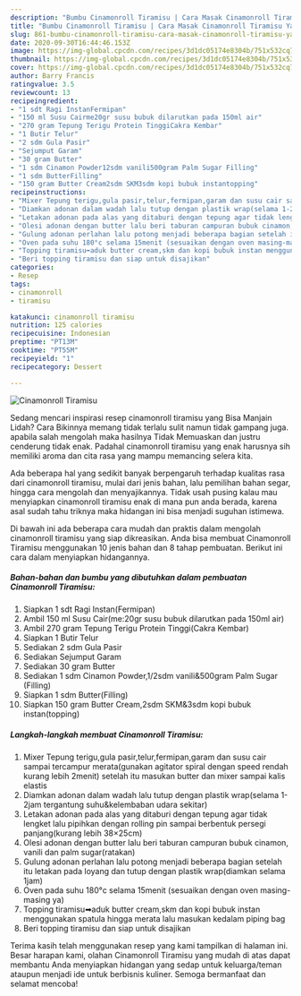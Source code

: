 ```yaml
---
description: "Bumbu Cinamonroll Tiramisu | Cara Masak Cinamonroll Tiramisu Yang Lezat Sekali"
title: "Bumbu Cinamonroll Tiramisu | Cara Masak Cinamonroll Tiramisu Yang Lezat Sekali"
slug: 861-bumbu-cinamonroll-tiramisu-cara-masak-cinamonroll-tiramisu-yang-lezat-sekali
date: 2020-09-30T16:44:46.153Z
image: https://img-global.cpcdn.com/recipes/3d1dc05174e8304b/751x532cq70/cinamonroll-tiramisu-foto-resep-utama.jpg
thumbnail: https://img-global.cpcdn.com/recipes/3d1dc05174e8304b/751x532cq70/cinamonroll-tiramisu-foto-resep-utama.jpg
cover: https://img-global.cpcdn.com/recipes/3d1dc05174e8304b/751x532cq70/cinamonroll-tiramisu-foto-resep-utama.jpg
author: Barry Francis
ratingvalue: 3.5
reviewcount: 13
recipeingredient:
- "1 sdt Ragi InstanFermipan"
- "150 ml Susu Cairme20gr susu bubuk dilarutkan pada 150ml air"
- "270 gram Tepung Terigu Protein TinggiCakra Kembar"
- "1 Butir Telur"
- "2 sdm Gula Pasir"
- "Sejumput Garam"
- "30 gram Butter"
- "1 sdm Cinamon Powder12sdm vanili500gram Palm Sugar Filling"
- "1 sdm ButterFilling"
- "150 gram Butter Cream2sdm SKM3sdm kopi bubuk instantopping"
recipeinstructions:
- "Mixer Tepung terigu,gula pasir,telur,fermipan,garam dan susu cair sampai tercampur merata(gunakan agitator spiral dengan speed rendah kurang lebih 2menit) setelah itu masukan butter dan mixer sampai kalis elastis"
- "Diamkan adonan dalam wadah lalu tutup dengan plastik wrap(selama 1-2jam tergantung suhu&amp;kelembaban udara sekitar)"
- "Letakan adonan pada alas yang ditaburi dengan tepung agar tidak lengket lalu pipihkan dengan rolling pin sampai berbentuk persegi panjang(kurang lebih 38×25cm)"
- "Olesi adonan dengan butter lalu beri taburan campuran bubuk cinamon, vanili dan palm sugar(ratakan)"
- "Gulung adonan perlahan lalu potong menjadi beberapa bagian setelah itu letakan pada loyang dan tutup dengan plastik wrap(diamkan selama 1jam)"
- "Oven pada suhu 180°c selama 15menit (sesuaikan dengan oven masing-masing ya)"
- "Topping tiramisu➡aduk butter cream,skm dan kopi bubuk instan menggunakan spatula hingga merata lalu masukan kedalam piping bag"
- "Beri topping tiramisu dan siap untuk disajikan"
categories:
- Resep
tags:
- cinamonroll
- tiramisu

katakunci: cinamonroll tiramisu 
nutrition: 125 calories
recipecuisine: Indonesian
preptime: "PT13M"
cooktime: "PT55M"
recipeyield: "1"
recipecategory: Dessert

---
```



![Cinamonroll Tiramisu](https://img-global.cpcdn.com/recipes/3d1dc05174e8304b/751x532cq70/cinamonroll-tiramisu-foto-resep-utama.jpg)

Sedang mencari inspirasi resep cinamonroll tiramisu yang Bisa Manjain Lidah? Cara Bikinnya memang tidak terlalu sulit namun tidak gampang juga. apabila salah mengolah maka hasilnya Tidak Memuaskan dan justru cenderung tidak enak. Padahal cinamonroll tiramisu yang enak harusnya sih memiliki aroma dan cita rasa yang mampu memancing selera kita.

Ada beberapa hal yang sedikit banyak berpengaruh terhadap kualitas rasa dari cinamonroll tiramisu, mulai dari jenis bahan, lalu pemilihan bahan segar, hingga cara mengolah dan menyajikannya. Tidak usah pusing kalau mau menyiapkan cinamonroll tiramisu enak di mana pun anda berada, karena asal sudah tahu triknya maka hidangan ini bisa menjadi suguhan istimewa.




Di bawah ini ada beberapa cara mudah dan praktis dalam mengolah cinamonroll tiramisu yang siap dikreasikan. Anda bisa membuat Cinamonroll Tiramisu menggunakan 10 jenis bahan dan 8 tahap pembuatan. Berikut ini cara dalam menyiapkan hidangannya.

<!--inarticleads1-->

##### Bahan-bahan dan bumbu yang dibutuhkan dalam pembuatan Cinamonroll Tiramisu:

1. Siapkan 1 sdt Ragi Instan(Fermipan)
1. Ambil 150 ml Susu Cair(me:20gr susu bubuk dilarutkan pada 150ml air)
1. Ambil 270 gram Tepung Terigu Protein Tinggi(Cakra Kembar)
1. Siapkan 1 Butir Telur
1. Sediakan 2 sdm Gula Pasir
1. Sediakan Sejumput Garam
1. Sediakan 30 gram Butter
1. Sediakan 1 sdm Cinamon Powder,1/2sdm vanili&amp;500gram Palm Sugar (Filling)
1. Siapkan 1 sdm Butter(Filling)
1. Siapkan 150 gram Butter Cream,2sdm SKM&amp;3sdm kopi bubuk instan(topping)




<!--inarticleads2-->

##### Langkah-langkah membuat Cinamonroll Tiramisu:

1. Mixer Tepung terigu,gula pasir,telur,fermipan,garam dan susu cair sampai tercampur merata(gunakan agitator spiral dengan speed rendah kurang lebih 2menit) setelah itu masukan butter dan mixer sampai kalis elastis
1. Diamkan adonan dalam wadah lalu tutup dengan plastik wrap(selama 1-2jam tergantung suhu&amp;kelembaban udara sekitar)
1. Letakan adonan pada alas yang ditaburi dengan tepung agar tidak lengket lalu pipihkan dengan rolling pin sampai berbentuk persegi panjang(kurang lebih 38×25cm)
1. Olesi adonan dengan butter lalu beri taburan campuran bubuk cinamon, vanili dan palm sugar(ratakan)
1. Gulung adonan perlahan lalu potong menjadi beberapa bagian setelah itu letakan pada loyang dan tutup dengan plastik wrap(diamkan selama 1jam)
1. Oven pada suhu 180°c selama 15menit (sesuaikan dengan oven masing-masing ya)
1. Topping tiramisu➡aduk butter cream,skm dan kopi bubuk instan menggunakan spatula hingga merata lalu masukan kedalam piping bag
1. Beri topping tiramisu dan siap untuk disajikan




Terima kasih telah menggunakan resep yang kami tampilkan di halaman ini. Besar harapan kami, olahan Cinamonroll Tiramisu yang mudah di atas dapat membantu Anda menyiapkan hidangan yang sedap untuk keluarga/teman ataupun menjadi ide untuk berbisnis kuliner. Semoga bermanfaat dan selamat mencoba!
